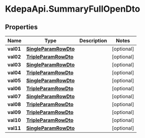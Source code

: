 # KdepaApi.SummaryFullOpenDto

## Properties

Name | Type | Description | Notes
------------ | ------------- | ------------- | -------------
**val01** | [**SingleParamRowDto**](SingleParamRowDto.md) |  | [optional] 
**val02** | [**TripleParamRowDto**](TripleParamRowDto.md) |  | [optional] 
**val03** | [**SingleParamRowDto**](SingleParamRowDto.md) |  | [optional] 
**val04** | [**TripleParamRowDto**](TripleParamRowDto.md) |  | [optional] 
**val05** | [**SingleParamRowDto**](SingleParamRowDto.md) |  | [optional] 
**val06** | [**TripleParamRowDto**](TripleParamRowDto.md) |  | [optional] 
**val07** | [**SingleParamRowDto**](SingleParamRowDto.md) |  | [optional] 
**val08** | [**TripleParamRowDto**](TripleParamRowDto.md) |  | [optional] 
**val09** | [**TripleParamRowDto**](TripleParamRowDto.md) |  | [optional] 
**val10** | [**TripleParamRowDto**](TripleParamRowDto.md) |  | [optional] 
**val11** | [**SingleParamRowDto**](SingleParamRowDto.md) |  | [optional] 


